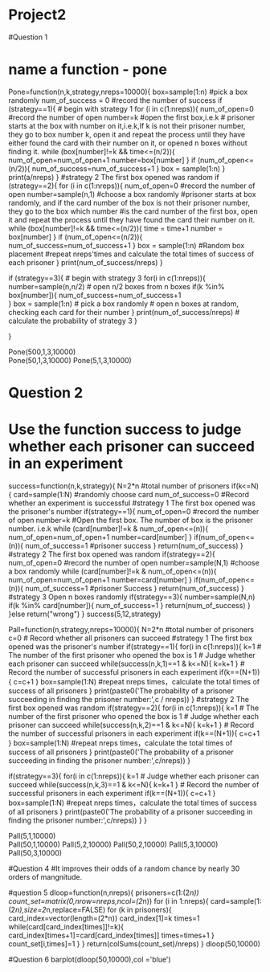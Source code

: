 # Project2

#Question 1

# name a function - pone
Pone=function(n,k,strategy,nreps=10000){
  box=sample(1:n) #pick a box randomly
  num_of_success = 0 #record the number of success
  if (strategy==1){  # begin with strategy 1
    for (i in c(1:nreps)){
      num_of_open=0   #record the number of open
      number=k  #open the first box,i.e.k
      # prisoner starts at the box with number on it,i.e.k,If k is not their prisoner number, they go to box number k, open it and repeat the process until they have either found the card with their number on it, or opened n boxes without finding it.
      while (box[number]!=k && time<=(n/2)){
        num_of_open=num_of_open+1
        number=box[number]
      }
      if (num_of_open<=(n/2)){
        num_of_success=num_of_success+1
      }
      box = sample(1:n)
    }
    print(a/nreps)
  }
  #strategy 2 The first box opened was random
  if (strategy==2){
    for (i in c(1:nreps)){
      num_of_open=0   #record the number of open
      number=sample(n,1) #choose a box randomly
      #prisoner starts at box randomly, and if the card number of the box is not their prisoner number, they go to the box which number
      #is the card number of the first box, open it and repeat the process until they have found the card their number on it.
      while (box[number]!=k && time<=(n/2)){
        time = time+1
        number = box[number]
      }
      if (num_of_open<=(n/2)){
        num_of_success=num_of_success+1
      }
      box = sample(1:n) #Random box placement
      #repeat nreps'times and calculate the total times of success of each prisoner
    }
    print(num_of_success/nreps)
  }
  
  if (strategy==3){  # begin with strategy 3
    for(i in c(1:nreps)){
      number=sample(n,n/2)  # open n/2 boxes from n boxes
      if(k %in% box[number]){
        num_of_success=num_of_success+1  
      }
      box = sample(1:n)  # pick a box randomly
      #  open n boxes at random, checking each card for their number
    }
    print(num_of_success/nreps)  # calculate the probability of strategy 3
  }
  
}

Pone(500,1,3,10000)    
Pone(50,1,3,10000)
Pone(5,1,3,10000)

# Question 2
# Use the function success to judge whether each prisoner can succeed in an experiment
success=function(n,k,strategy){
  N=2*n  #total number of prisoners
  if(k<=N){
    card=sample(1:N) #randomly choose card
    num_of_success=0 #Record whether an experiment is successful
    #strategy 1 The first box opened was the prisoner's number
    if(strategy==1){
      num_of_open=0 #record the number of open
      number=k  #Open the first box. The number of box is the prisoner number. i.e.k
      while (card[number]!=k & num_of_open<=(n)){
        num_of_open=num_of_open+1 
        number=card[number]
      }
      if(num_of_open<=(n)){
        num_of_success=1 #prisoner success
      }
      return(num_of_success)
    }
    #strategy 2 The first box opened was random
    if(strategy==2){
      num_of_open=0 #record the number of open
      number=sample(N,1)  #choose a box randomly
      while (card[number]!=k & num_of_open<=(n)){
        num_of_open=num_of_open+1
        number=card[number]
      }
      if(num_of_open<=(n)){
        num_of_success=1 #prisoner Success
      }
      return(num_of_success)
    }
    #strategy 3 Open n boxes randomly
    if(strategy==3){
      number=sample(N,n)
      if(k %in% card[number]){
        num_of_success=1
      }
      return(num_of_success)
    }
  }else
    return("wrong")
}
success(5,12,strategy)

Pall=function(n,strategy,nreps=10000){
  N=2*n #total number of prisoners
  c=0 # Record whether all prisoners can succeed
  #strategy 1 The first box opened was the prisoner's number
  if(strategy==1){
    for(i in c(1:nreps)){
      k=1 # The number of the first prisoner who opened the box is 1
      # Judge whether each prisoner can succeed
      while(success(n,k,1)==1 & k<=N){ 
        k=k+1
      }
      # Record the number of successful prisoners in each experiment
      if(k==(N+1)){ 
        c=c+1 
      }
      box=sample(1:N) 
      #repeat nreps times，calculate the total times of success of all prisoners
    }
    print(paste0('The probability of a prisoner succeeding in finding the prisoner number:',c / nreps))
  }
  #strategy 2 The first box opened was random
  if(strategy==2){
    for(i in c(1:nreps)){
      k=1 # The number of the first prisoner who opened the box is 1
      # Judge whether each prisoner can succeed
      while(success(n,k,2)==1 & k<=N){
        k=k+1
      }
      # Record the number of successful prisoners in each experiment
      if(k==(N+1)){
        c=c+1
      }
      box=sample(1:N) 
      #repeat nreps times，calculate the total times of success of all prisoners
    }
    print(paste0('The probability of a prisoner succeeding in finding the prisoner number:',c/nreps))
  }
  
  if(strategy==3){
    for(i in c(1:nreps)){
      k=1
      # Judge whether each prisoner can succeed
      while(success(n,k,3)==1 & k<=N){
        k=k+1
      }
      # Record the number of successful prisoners in each experiment
      if(k==(N+1)){
        c=c+1
      }
      box=sample(1:N)
      #repeat nreps times，calculate the total times of success of all prisoners
    }
    print(paste0('The probability of a prisoner succeeding in finding the prisoner number:',c/nreps))
  }
}

Pall(5,1,10000)    
Pall(50,1,10000)
Pall(5,2,10000)
Pall(50,2,10000)
Pall(5,3,10000)
Pall(50,3,10000)

#Question 4
#It improves their odds of a random chance by nearly 30 orders of mangnitude. 

#question 5
dloop=function(n,nreps){
  prisoners=c(1:(2*n))
  count_set=matrix(0,nrow=nreps,ncol=(2*n))
  for (i in 1:nreps){
    card=sample(1:(2*n),size=2*n,replace=FALSE)
    for (k in prisoners){
      card_index=vector(length=(2*n))
      card_index[1]=k
      times=1
      while(card[card_index[times]]!=k){
        card_index[times+1]=card[card_index[times]]
        times=times+1
      }
      count_set[i,times]=1
    }
  }
  return(colSums(count_set)/nreps)
}
dloop(50,10000)


#Question 6
barplot(dloop(50,10000),col ='blue')
